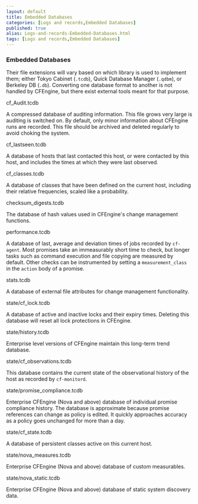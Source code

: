 ```yaml
---
layout: default
title: Embedded Databases
categories: [Logs and records,Embedded Databases]
published: true
alias: Logs-and-records-Embedded-Databases.html
tags: [Logs and records,Embedded Databases]
---
```


### Embedded Databases

Their file extensions will vary based on which library is used to
implement them; either Tokyo Cabinet (`.tcdb`), Quick Database Manager
(`.qdbm`), or Berkeley DB (`.db`). Converting one database format to
another is not handled by CFEngine, but there exist external tools meant
for that purpose.

cf\_Audit.tcdb

A compressed database of auditing information. This file grows very
large is auditing is switched on. By default, only minor information
about CFEngine runs are recorded. This file should be archived and
deleted regularly to avoid choking the system.   

cf\_lastseen.tcdb

A database of hosts that last contacted this host, or were contacted by
this host, and includes the times at which they were last observed.   

cf\_classes.tcdb

A database of classes that have been defined on the current host,
including their relative frequencies, scaled like a probability.   

checksum\_digests.tcdb

The database of hash values used in CFEngine's change management
functions.   

performance.tcdb

A database of last, average and deviation times of jobs recorded by
`cf-agent`. Most promises take an immeasurably short time to check, but
longer tasks such as command execution and file copying are measured by
default. Other checks can be instrumented by setting a
`measurement_class` in the `action` body of a promise.   

stats.tcdb

A database of external file attributes for change management
functionality.   

state/cf\_lock.tcdb

A database of active and inactive locks and their expiry times. Deleting
this database will reset all lock protections in CFEngine.   

state/history.tcdb

Enterprise level versions of CFEngine maintain this long-term trend
database.   

state/cf\_observations.tcdb

This database contains the current state of the observational history of
the host as recorded by `cf-monitord`.   

state/promise\_compliance.tcdb

Enterprise CFEngine (Nova and above) database of individual promise
compliance history. The database is approximate because promise
references can change as policy is edited. It quickly approaches
accuracy as a policy goes unchanged for more than a day.   

state/cf\_state.tcdb

A database of persistent classes active on this current host.   

state/nova\_measures.tcdb

Enterprise CFEngine (Nova and above) database of custom measurables.   

state/nova\_static.tcdb

Enterprise CFEngine (Nova and above) database of static system discovery
data.
